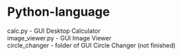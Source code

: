 # Python-language
calc.py - GUI Desktop Calculator  
image_viewer.py - GUI Image Viewer  
circle_changer - folder of GUI Circle Changer (not finished)  
